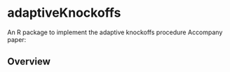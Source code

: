 # adaptiveKnockoffs
An R package to implement the adaptive knockoffs procedure
Accompany paper:
## Overview

